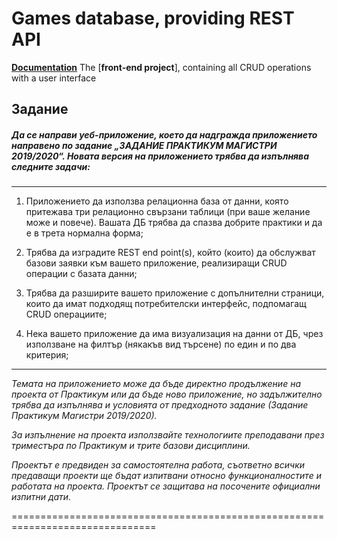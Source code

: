 # Games database, providing REST API

[**Documentation**](../master/Games-Database-API_Documentation.pdf)
The [**front-end project**], containing all CRUD operations with a user interface

## Задание

##### Да се направи уеб-приложение, което да надгражда приложението направено по задание „ЗАДАНИЕ ПРАКТИКУМ МАГИСТРИ 2019/2020“. Новата версия на приложението трябва да изпълнява следните задачи:

-------------------------------------------------------------------------------

1. Приложението да използва релационна база от данни, която притежава три релационно свързани таблици (при ваше желание може и повече). Вашата ДБ трябва да спазва добрите практики и да е в трета нормална форма;

2. Трябва да изградите REST end point(s), който (които) да обслужват базови заявки към вашето приложение, реализиращи CRUD операции с базата данни;

3. Трябва да разширите вашето приложение с допълнителни страници, които да имат подходящ потребителски интерфейс, подпомагащ CRUD операциите;

4. Нека вашето приложение да има визуализация на данни от ДБ, чрез използване на филтър (някакъв вид търсене) по един и по два критерия;

-------------------------------------------------------------------------------

*Темата на приложението може да бъде директно продължение на проекта от Практикум или да бъде ново приложение, но задължително трябва да изпълнява и условията от предходното задание (Задание Практикум Магистри 2019/2020).*

*За изпълнение на проекта използвайте технологиите преподавани през триместъра по Практикум и трите базови дисциплини.*

*Проектът е предвиден за самостоятелна работа, съответно всички предаващи проекти ще бъдат изпитвани относно функционалностите и работата на проекта. Проектът се защитава на посочените официални изпитни дати.*


===============================================================================